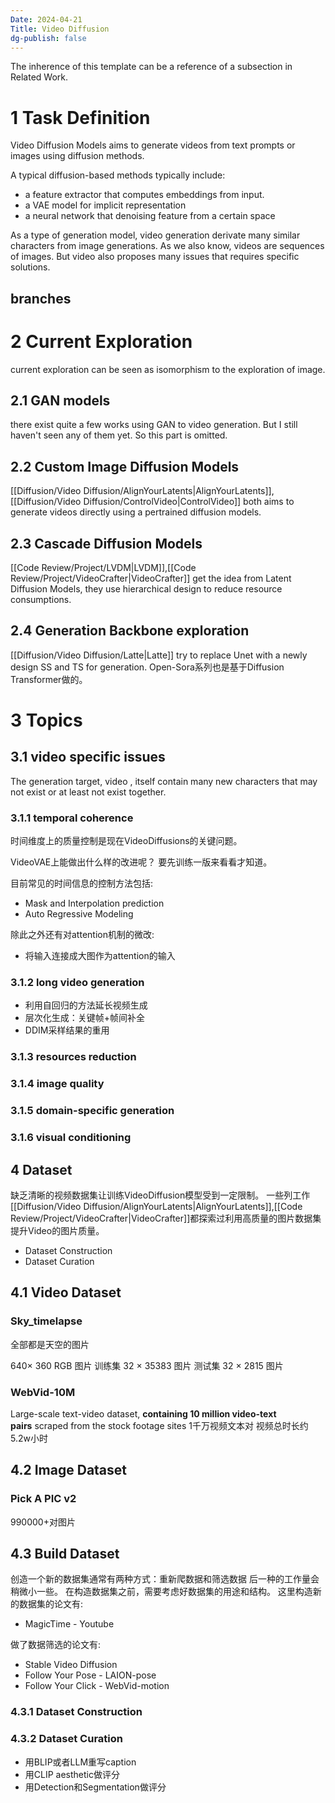 ```yaml
---
Date: 2024-04-21
Title: Video Diffusion
dg-publish: false
---
```

The inherence of this template can be a reference of a subsection in Related Work. 

# 1 Task Definition
Video Diffusion Models aims to generate videos from text prompts or images using diffusion methods. 

A typical diffusion-based methods typically include:
- a feature extractor that computes embeddings from input. 
- a VAE model for implicit representation 
- a neural network that denoising feature from a certain space

As a type of generation model, video generation derivate many similar characters from image generations.  As we also know, videos are sequences of images.  But video also proposes many issues that requires specific solutions. 


## branches 
# 2 Current Exploration
current exploration can be seen as isomorphism to the exploration of image. 

## 2.1 GAN models
there exist quite a few works using GAN to video generation. But I still haven't seen any of them yet. So this part is omitted. 

## 2.2 Custom Image Diffusion Models
[[Diffusion/Video Diffusion/AlignYourLatents|AlignYourLatents]],[[Diffusion/Video Diffusion/ControlVideo|ControlVideo]] both aims to generate videos directly using a pertrained diffusion models. 

## 2.3 Cascade Diffusion Models
[[Code Review/Project/LVDM|LVDM]],[[Code Review/Project/VideoCrafter|VideoCrafter]] get the idea from Latent Diffusion Models, they use hierarchical design to reduce resource consumptions. 


## 2.4 Generation Backbone exploration
[[Diffusion/Video Diffusion/Latte|Latte]] try to replace Unet with a newly design SS and TS for generation. 
Open-Sora系列也是基于Diffusion Transformer做的。 


# 3 Topics

## 3.1 video specific issues
The generation target, video , itself contain many new characters that may not exist or at least not exist together. 
### 3.1.1 temporal coherence
时间维度上的质量控制是现在VideoDiffusions的关键问题。 

VideoVAE上能做出什么样的改进呢？ 要先训练一版来看看才知道。 

目前常见的时间信息的控制方法包括: 
- Mask and Interpolation prediction 
- Auto Regressive Modeling 

除此之外还有对attention机制的微改:
- 将输入连接成大图作为attention的输入


### 3.1.2 long video generation 

- 利用自回归的方法延长视频生成
- 层次化生成：关键帧+帧间补全
- DDIM采样结果的重用 

### 3.1.3 resources reduction

### 3.1.4 image quality 

### 3.1.5 domain-specific generation

### 3.1.6 visual conditioning

## 4 Dataset
缺乏清晰的视频数据集让训练VideoDiffusion模型受到一定限制。 
一些列工作[[Diffusion/Video Diffusion/AlignYourLatents|AlignYourLatents]],[[Code Review/Project/VideoCrafter|VideoCrafter]]都探索过利用高质量的图片数据集提升Video的图片质量。 

- Dataset Construction 
- Dataset Curation 
## 4.1 Video Dataset 

### Sky_timelapse
全部都是天空的图片

640$\times$ 360 RGB 图片
训练集 32 $\times$ 35383 图片
测试集 32 $\times$ 2815 图片

### WebVid-10M
Large-scale text-video dataset, **containing 10 million video-text pairs** scraped from the stock footage sites
1千万视频文本对
视频总时长约5.2w小时


## 4.2 Image Dataset
### Pick A PIC  v2
990000+对图片

## 4.3 Build Dataset 
创造一个新的数据集通常有两种方式：重新爬数据和筛选数据
后一种的工作量会稍微小一些。 
在构造数据集之前，需要考虑好数据集的用途和结构。 
这里构造新的数据集的论文有:
- MagicTime - Youtube

做了数据筛选的论文有:
- Stable Video Diffusion 
- Follow Your Pose - LAION-pose 
- Follow Your Click - WebVid-motion

### 4.3.1 Dataset Construction

### 4.3.2 Dataset Curation 

- 用BLIP或者LLM重写caption
- 用CLIP aesthetic做评分
- 用Detection和Segmentation做评分 

